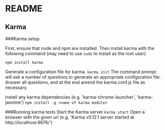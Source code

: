 README
======

Karma
------------

###Karma setup

First, ensure that node and npm are installed.
Then install karma with the following command (may need to use `sudo` to install as the root user).

  `npm install karma`

Generate a configuration file for karma.
  `karma init`
The command prompt will ask a number of questions to generate an appropriate configuration file. Answer all questions, and at the end amend the karma.conf.js file as necessary.

Install any karma dependencies (e.g. 'karma-chrome-launcher', 'karma-jasmine')
  `npm install -g <name of karma module>`


###Running karma tests
Start the Karma server
  `karma start`
Open a browser with the given url (e.g. 'Karma v0.12.1 server started at http://localhost:9876/')


